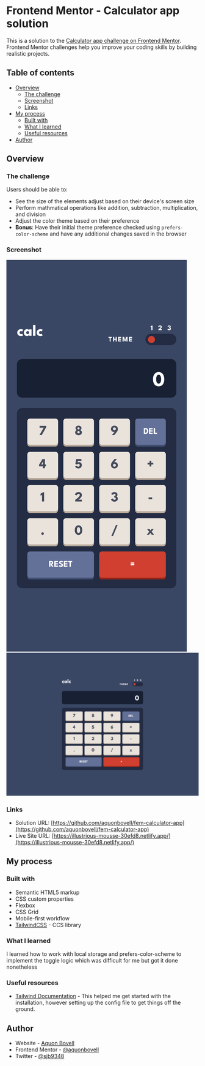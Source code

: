 # Frontend Mentor - Calculator app solution

This is a solution to the [Calculator app challenge on Frontend Mentor](https://www.frontendmentor.io/challenges/calculator-app-9lteq5N29). Frontend Mentor challenges help you improve your coding skills by building realistic projects.

## Table of contents

- [Overview](#overview)
  - [The challenge](#the-challenge)
  - [Screenshot](#screenshot)
  - [Links](#links)
- [My process](#my-process)
  - [Built with](#built-with)
  - [What I learned](#what-i-learned)
  - [Useful resources](#useful-resources)
- [Author](#author)

## Overview

### The challenge

Users should be able to:

- See the size of the elements adjust based on their device's screen size
- Perform mathmatical operations like addition, subtraction, multiplication, and division
- Adjust the color theme based on their preference
- **Bonus**: Have their initial theme preference checked using `prefers-color-scheme` and have any additional changes saved in the browser

### Screenshot

![mobile](./mobile.png)
![desktop](./desktop.png)

### Links

- Solution URL: [https://github.com/aquonbovell/fem-calculator-app](https://github.com/aquonbovell/fem-calculator-app)
- Live Site URL: [https://illustrious-mousse-30efd8.netlify.app/](https://illustrious-mousse-30efd8.netlify.app/)

## My process

### Built with

- Semantic HTML5 markup
- CSS custom properties
- Flexbox
- CSS Grid
- Mobile-first workflow
- [TailwindCSS](https://tailwindcss.com/) - CCS library

### What I learned

I learned how to work with local storage and prefers-color-scheme to implement the toggle logic which was difficult for me but got it done nonetheless


### Useful resources

- [Tailwind Documentation](https://tailwindcss.com/docs/installationm) - This helped me get started with the installation, however setting up the config file to get things off the ground.

## Author

- Website - [Aquon Bovell](https://github.com/aquonbovell)
- Frontend Mentor - [@aquonbovell](https://www.frontendmentor.io/profile/aquonbovell)
- Twitter - [@sjb9348](https://www.twitter.com/sjb9348)
